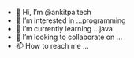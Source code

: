 - 👋 Hi, I’m @ankitpaltech
- 👀 I’m interested in ...programming
- 🌱 I’m currently learning ...java
- 💞️ I’m looking to collaborate on ...
- 📫 How to reach me ...

<!---
ankitpaltech/ankitpaltech is a ✨ special ✨ repository because its `README.md` (this file) appears on your GitHub profile.
You can click the Preview link to take a look at your changes.
--->
